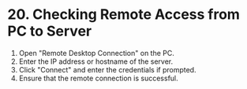 # 20. Checking Remote Access from PC to Server

1. Open "Remote Desktop Connection" on the PC.
2. Enter the IP address or hostname of the server.
3. Click "Connect" and enter the credentials if prompted.
4. Ensure that the remote connection is successful.